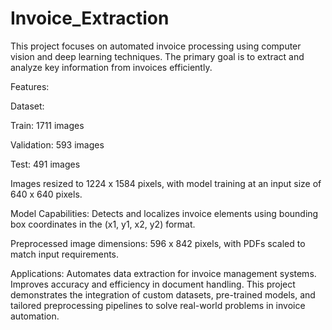 # Invoice_Extraction
This project focuses on automated invoice processing using computer vision and deep learning techniques. The primary goal is to extract and analyze key information from invoices efficiently.

Features:

Dataset:

Train: 1711 images

Validation: 593 images

Test: 491 images

Images resized to 1224 x 1584 pixels, with model training at an input size of 640 x 640 pixels.

Model Capabilities:
Detects and localizes invoice elements using bounding box coordinates in the (x1, y1, x2, y2) format.

Preprocessed image dimensions: 596 x 842 pixels, with PDFs scaled to match input requirements.

Applications:
Automates data extraction for invoice management systems.
Improves accuracy and efficiency in document handling.
This project demonstrates the integration of custom datasets, pre-trained models, and tailored preprocessing pipelines to solve real-world problems in invoice automation.
